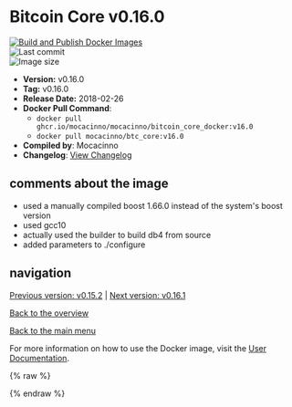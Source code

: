 # Bitcoin Core v0.16.0

[![Build and Publish Docker Images](https://github.com/mocacinno/bitcoin_core_docker/actions/workflows/build-and-publish.yml/badge.svg?branch=v16.0)](https://github.com/mocacinno/bitcoin_core_docker/actions/workflows/build-and-publish.yml)  
![Last commit](https://badgen.net/github/last-commit/mocacinno/bitcoin_core_docker/v16.0)  
![Image size](https://badgen.net/docker/size/mocacinno/btc_core/v16.0?color=green)  

- **Version:** v0.16.0
- **Tag:** v0.16.0
- **Release Date:** 2018-02-26
- **Docker Pull Command**:
  - `docker pull ghcr.io/mocacinno/mocacinno/bitcoin_core_docker:v16.0`
  - `docker pull mocacinno/btc_core:v16.0`
- **Compiled by**: Mocacinno
- **Changelog**: [View Changelog](https://github.com/bitcoin/bitcoin/blob/v0.16.0/doc/release-notes.md)

## comments about the image

- used a manually compiled boost 1.66.0 instead of the system's boost version
- used gcc10
- actually used the builder to build db4 from source
- added parameters to ./configure

## navigation

[Previous version: v0.15.2](./v15.2.md) | [Next version: v0.16.1](./v16.1.md)

[Back to the overview](./Readme.md)

[Back to the main menu](../Readme.md)

For more information on how to use the Docker image, visit the [User Documentation](../userdocs/Readme.md).

<!-- Google tag (gtag.js) -->
{% raw %}
<script async src="https://www.googletagmanager.com/gtag/js?id=G-BPC6NC6FF9"></script>
<script>
  window.dataLayer = window.dataLayer || [];
  function gtag(){dataLayer.push(arguments);}
  gtag('js', new Date());
  gtag('config', 'G-BPC6NC6FF9');
</script>
{% endraw %}
